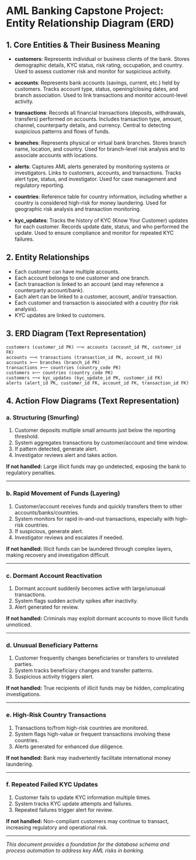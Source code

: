
# AML Banking Capstone Project: Entity Relationship Diagram (ERD)

## 1. Core Entities & Their Business Meaning

- **customers**: Represents individual or business clients of the bank. Stores demographic details, KYC status, risk rating, occupation, and country. Used to assess customer risk and monitor for suspicious activity.

- **accounts**: Represents bank accounts (savings, current, etc.) held by customers. Tracks account type, status, opening/closing dates, and branch association. Used to link transactions and monitor account-level activity.

- **transactions**: Records all financial transactions (deposits, withdrawals, transfers) performed on accounts. Includes transaction type, amount, channel, counterparty details, and currency. Central to detecting suspicious patterns and flows of funds.

- **branches**: Represents physical or virtual bank branches. Stores branch name, location, and country. Used for branch-level risk analysis and to associate accounts with locations.

- **alerts**: Captures AML alerts generated by monitoring systems or investigators. Links to customers, accounts, and transactions. Tracks alert type, status, and investigator. Used for case management and regulatory reporting.

- **countries**: Reference table for country information, including whether a country is considered high-risk for money laundering. Used for geographic risk analysis and transaction monitoring.

- **kyc_updates**: Tracks the history of KYC (Know Your Customer) updates for each customer. Records update date, status, and who performed the update. Used to ensure compliance and monitor for repeated KYC failures.

## 2. Entity Relationships
- Each customer can have multiple accounts.
- Each account belongs to one customer and one branch.
- Each transaction is linked to an account (and may reference a counterparty account/bank).
- Each alert can be linked to a customer, account, and/or transaction.
- Each customer and transaction is associated with a country (for risk analysis).
- KYC updates are linked to customers.

## 3. ERD Diagram (Text Representation)

```
customers (customer_id PK) ──< accounts (account_id PK, customer_id FK)
accounts ──< transactions (transaction_id PK, account_id FK)
accounts >── branches (branch_id PK)
transactions >── countries (country_code PK)
customers >── countries (country_code PK)
customers ──< kyc_updates (kyc_update_id PK, customer_id FK)
alerts (alert_id PK, customer_id FK, account_id FK, transaction_id FK)
```

## 4. Action Flow Diagrams (Text Representation)

### a. Structuring (Smurfing)
1. Customer deposits multiple small amounts just below the reporting threshold.
2. System aggregates transactions by customer/account and time window.
3. If pattern detected, generate alert.
4. Investigator reviews alert and takes action.

**If not handled:** Large illicit funds may go undetected, exposing the bank to regulatory penalties.

---

### b. Rapid Movement of Funds (Layering)
1. Customer/account receives funds and quickly transfers them to other accounts/banks/countries.
2. System monitors for rapid in-and-out transactions, especially with high-risk countries.
3. If suspicious, generate alert.
4. Investigator reviews and escalates if needed.

**If not handled:** Illicit funds can be laundered through complex layers, making recovery and investigation difficult.

---

### c. Dormant Account Reactivation
1. Dormant account suddenly becomes active with large/unusual transactions.
2. System flags sudden activity spikes after inactivity.
3. Alert generated for review.

**If not handled:** Criminals may exploit dormant accounts to move illicit funds unnoticed.

---

### d. Unusual Beneficiary Patterns
1. Customer frequently changes beneficiaries or transfers to unrelated parties.
2. System tracks beneficiary changes and transfer patterns.
3. Suspicious activity triggers alert.

**If not handled:** True recipients of illicit funds may be hidden, complicating investigations.

---

### e. High-Risk Country Transactions
1. Transactions to/from high-risk countries are monitored.
2. System flags high-value or frequent transactions involving these countries.
3. Alerts generated for enhanced due diligence.

**If not handled:** Bank may inadvertently facilitate international money laundering.

---

### f. Repeated Failed KYC Updates
1. Customer fails to update KYC information multiple times.
2. System tracks KYC update attempts and failures.
3. Repeated failures trigger alert for review.

**If not handled:** Non-compliant customers may continue to transact, increasing regulatory and operational risk.

---

_This document provides a foundation for the database schema and process automation to address key AML risks in banking._
